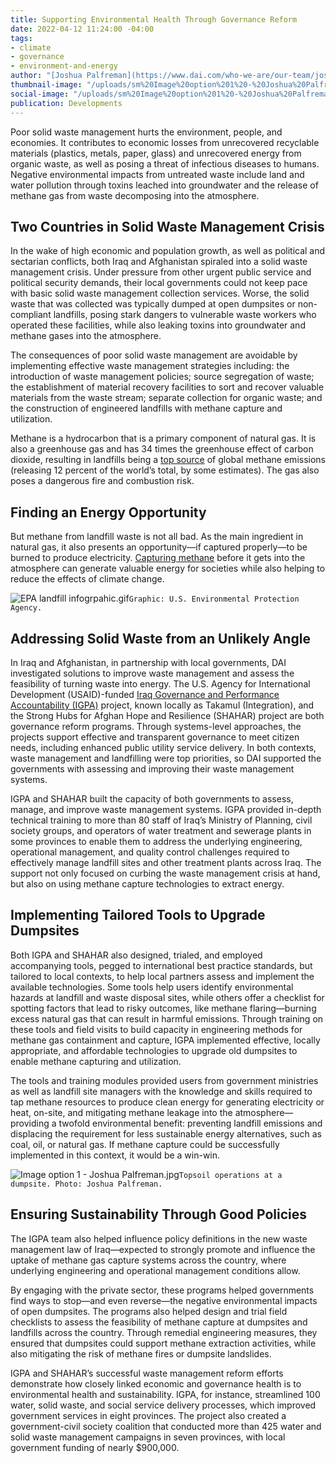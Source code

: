 ```yaml
---
title: Supporting Environmental Health Through Governance Reform
date: 2022-04-12 11:24:00 -04:00
tags:
- climate
- governance
- environment-and-energy
author: "[Joshua Palfreman](https://www.dai.com/who-we-are/our-team/joshua-palfreman)"
thumbnail-image: "/uploads/sm%20Image%20option%201%20-%20Joshua%20Palfreman.jpg"
social-image: "/uploads/sm%20Image%20option%201%20-%20Joshua%20Palfreman.jpg"
publication: Developments
---
```


Poor solid waste management hurts the environment, people, and economies. It contributes to economic losses from unrecovered recyclable materials (plastics, metals, paper, glass) and unrecovered energy from organic waste, as well as posing a threat of infectious diseases to humans. Negative environmental impacts from untreated waste include land and water pollution through toxins leached into groundwater and the release of methane gas from waste decomposing into the atmosphere. 

## Two Countries in Solid Waste Management Crisis 

In the wake of high economic and population growth, as well as political and sectarian conflicts, both Iraq and Afghanistan spiraled into a solid waste management crisis. Under pressure from other urgent public service and political security demands, their local governments could not keep pace with basic solid waste management collection services. Worse, the solid waste that was collected was typically dumped at open dumpsites or non-compliant landfills, posing stark dangers to vulnerable waste workers who operated these facilities, while also leaking toxins into groundwater and methane gases into the atmosphere.

The consequences of poor solid waste management are avoidable by implementing effective waste management strategies including: the introduction of waste management policies; source segregation of waste; the establishment of material recovery facilities to sort and recover valuable materials from the waste stream; separate collection for organic waste; and the construction of engineered landfills with methane capture and utilization. 

Methane is a hydrocarbon that is a primary component of natural gas. It is also a greenhouse gas and has 34 times the greenhouse effect of carbon dioxide, resulting in landfills being a [top source](https://www.globalmethane.org/documents/landfill_fs_eng.pdf) of global methane emissions (releasing 12 percent of the world’s total, by some estimates). The gas also poses a dangerous fire and combustion risk. 

## Finding an Energy Opportunity 

But methane from landfill waste is not all bad. As the main ingredient in natural gas, it also presents an opportunity—if captured properly—to be burned to produce electricity. [Capturing methane](https://archive.epa.gov/climatechange/kids/solutions/technologies/methane.html#:~:text=Methane%20is%20a%20very%20powerful,buildings%2C%20or%20power%20garbage%20trucks.) before it gets into the atmosphere can generate valuable energy for societies while also helping to reduce the effects of climate change. 

![EPA landfill infogrpahic.gif](/uploads/EPA%20landfill%20infogrpahic.gif)`Graphic: U.S. Environmental Protection Agency.`

## Addressing Solid Waste from an Unlikely Angle 

In Iraq and Afghanistan, in partnership with local governments, DAI investigated solutions to improve waste management and assess the feasibility of turning waste into energy. The U.S. Agency for International Development (USAID)-funded [Iraq Governance and Performance Accountability (IGPA)](https://www.dai.com/our-work/projects/iraq-governance-and-performance-accountability-project) project, known locally as Takamul (Integration), and the Strong Hubs for Afghan Hope and Resilience (SHAHAR) project are both governance reform programs. Through systems-level approaches, the projects support effective and transparent governance to meet citizen needs, including enhanced public utility service delivery. In both contexts, waste management and landfilling were top priorities, so DAI supported the governments with assessing and improving their waste management systems.   

IGPA and SHAHAR built the capacity of both governments to assess, manage, and improve waste management systems. IGPA provided in-depth technical training to more than 80 staff of Iraq’s Ministry of Planning, civil society groups, and operators of water treatment and sewerage plants in some provinces to enable them to address the underlying engineering, operational management, and quality control challenges required to effectively manage landfill sites and other treatment plants across Iraq. The support not only focused on curbing the waste management crisis at hand, but also on using methane capture technologies to extract energy.

## Implementing Tailored Tools to Upgrade Dumpsites

Both IGPA and SHAHAR also designed, trialed, and employed accompanying tools, pegged to international best practice standards, but tailored to local contexts, to help local partners assess and implement the available technologies. Some tools help users identify environmental hazards at landfill and waste disposal sites, while others offer a checklist for spotting factors that lead to risky outcomes, like methane flaring—burning excess natural gas that can result in harmful emissions. Through training on these tools and field visits to build capacity in engineering methods for methane gas containment and capture, IGPA implemented effective, locally appropriate, and affordable technologies to upgrade old dumpsites to enable methane capturing and utilization.

The tools and training modules provided users from government ministries as well as landfill site managers with the knowledge and skills required to tap methane resources to produce clean energy for generating electricity or heat, on-site, and mitigating methane leakage into the atmosphere—providing a twofold environmental benefit: preventing landfill emissions and displacing the requirement for less sustainable energy alternatives, such as coal, oil, or natural gas. If methane capture could be successfully implemented in this context, it would be a win-win.

![Image option 1 - Joshua Palfreman.jpg](/uploads/Image%20option%201%20-%20Joshua%20Palfreman.jpg)`Topsoil operations at a dumpsite. Photo: Joshua Palfreman.`

## Ensuring Sustainability Through Good Policies

The IGPA team also helped influence policy definitions in the new waste management law of Iraq—expected to strongly promote and influence the uptake of methane gas capture systems across the country, where underlying engineering and operational management conditions allow. 
 
By engaging with the private sector, these programs helped governments find ways to stop—and even reverse—the negative environmental impacts of open dumpsites. The programs also helped design and trial field checklists to assess the feasibility of methane capture at dumpsites and landfills across the country. Through remedial engineering measures, they ensured that dumpsites could support methane extraction activities, while also mitigating the risk of methane fires or dumpsite landslides. 

IGPA and SHAHAR’s successful waste management reform efforts demonstrate how closely linked economic and governance health is to environmental health and sustainability. IGPA, for instance, streamlined 100 water, solid waste, and social service delivery processes, which improved government services in eight provinces. The project also created a government-civil society coalition that conducted more than 425 water and solid waste management campaigns in seven provinces, with local government funding of nearly $900,000. 